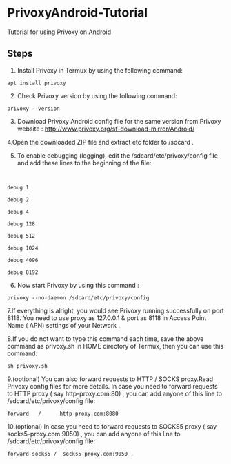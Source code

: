 # PrivoxyAndroid-Tutorial
Tutorial for using Privoxy on Android

## Steps

1. Install Privoxy in Termux by using the following command:

```console
apt install privoxy
```

2. Check Privoxy version by using the following command:

```console
privoxy --version
```

3. Download Privoxy Android config file for the same version  from Privoxy website : 
http://www.privoxy.org/sf-download-mirror/Android/

4.Open the downloaded ZIP file and extract etc folder to /sdcard .

5. To enable debugging (logging), edit the /sdcard/etc/privoxy/config file and add these lines to the beginning of the file:

```console


debug 1

debug 2

debug 4

debug 128

debug 512

debug 1024

debug 4096

debug 8192

```

6. Now start Privoxy by using this command :

```console
privoxy --no-daemon /sdcard/etc/privoxy/config
```

7.If everything is alright, you would see Privoxy running successfully on port 8118.
You need to use proxy as 127.0.0.1 & port as 8118 in Access Point Name ( APN)  settings of your Network .

8.If you do not want to type this command each time, save the above command as privoxy.sh in HOME directory of Termux, then you can use this command:

```console
sh privoxy.sh
```

9.(optional) You can also  forward requests to HTTP / SOCKS proxy.Read Privoxy config files for more details. In case you need to forward requests to HTTP proxy ( say http-proxy.com:80)  , you can add anyone of this line to /sdcard/etc/privoxy/config file:

```console
forward   /      http-proxy.com:8080
```
10.(optional) In case you need to forward requests to SOCKS5 proxy ( say socks5-proxy.com:9050)  , you can add anyone of this line to /sdcard/etc/privoxy/config file:

```console
forward-socks5 /  socks5-proxy.com:9050 .
```


